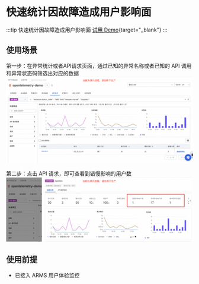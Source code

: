 # 快速统计因故障造成用户影响面

:::tip 快速统计因故障造成用户影响面
[试用 Demo](/playground/armsdemo.html?dest=https%3A%2F%2Farms4service.console.aliyun.com%2F%23%2Frum%2Fapp%2Fcn-hangzhou%2Fckv8e2vzfj%40b688a844b49f67f%3Ftab%3DexceptionStatistics%26appType%3Dweb%26from%3Dnow-3h%26to%3Dnow%26refresh%3Doff){target="_blank"}
:::

## 使用场景
第一步：在异常统计或者API请求页面，通过已知的异常名称或者已知的 API 调用和异常状态码筛选出对应的数据
![](./images/analyzeImpect-1.png)

第二步：点击 API 请求，即可查看到错慢影响的用户数
![](./images/analyzeImpect-2.png)

## 使用前提

- 已接入 ARMS 用户体验监控
